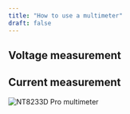 ```yaml
---
title: "How to use a multimeter"
draft: false
---
```


## Voltage measurement

## Current measurement

![NT8233D Pro multimeter](/img/nt8233d-pro-multimeter.jpg)
